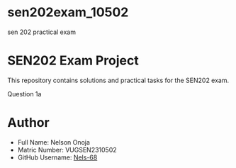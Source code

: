 # sen202exam_10502
sen 202 practical exam

# SEN202 Exam Project
This repository contains solutions and practical tasks for the SEN202 exam.  

Question 1a
# Author
- Full Name: Nelson Onoja  
- Matric Number: VUGSEN2310502  
- GitHub Username: [Nels-68](https://github.com/Nels-68)



